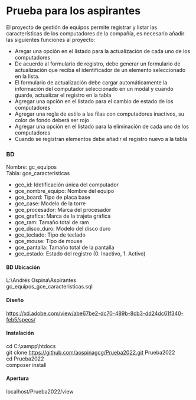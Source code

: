 # Prueba para los aspirantes

El proyecto de gestión de equipos permite registrar y listar las características de los computadores de la compañía, es necesario añadir las siguientes funciones al proyecto:

* Aregar una opción en el listado para la actualización de cada uno de los computadores
* De acuerdo al formulario de registro, debe generar un formulario de actualización que reciba el identificador de un elemento seleccionado en la lista.
*	El formulario de actualización debe cargar automáticamente la información del computador seleccionado en un modal y cuando guarde, actualizar el registro en la tabla
*	Agregar una opción en el listado para el cambio de estado de los computadores
*	Agregar una regla de estilo a las filas con computadores inactivos, su color de fondo deberá ser rojo
*	Agregar una opción en el listado para la eliminación de cada uno de los computadores
*	Cuando se registran elementos debe añadir el registro nuevo a la tabla

### BD
Nombre: gc_equipos <br>
Tabla: gce_caracteristicas
* gce_id: Idetificación única del computador
* gce_nombre_equipo: Nombre del equipo
* gce_board: Tipo de placa base
* gce_case: Modelo de la torre
* gce_procesador: Marca del procesador
* gce_grafica: Marca de la trajeta gráfica
* gce_ram: Tamaño total de ram
* gce_disco_duro: Modelo del disco duro
* gce_teclado: Tipo de teclado
* gce_mouse: Tipo de mouse
* gce_pantalla: Tamaño total de la pantalla
* gce_estado: Estado del registro (0. Inactivo, 1. Activo)

#### BD Ubicación
L:\Andrés Ospina\Aspirantes <br>
gc_equipos_gce_caracteristicas.sql

#### Diseño
https://xd.adobe.com/view/abe67be2-dc70-489b-8cb3-dd24dc61f340-feb5/specs/

#### Instalación
cd C:\xampp\htdocs <br>
git clone https://github.com/aospinagcg/Prueba2022.git Prueba2022 <br>
cd Prueba2022 <br>
composer install

#### Apertura
localhost/Prueba2022/view
